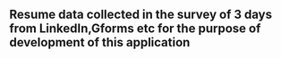 ## Resume data collected in the survey of 3 days from LinkedIn,Gforms etc for the purpose of development of this application 

